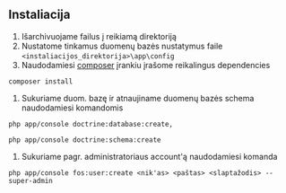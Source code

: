 Instaliacija
----------------------------------
1. Išarchivuojame failus į reikiamą direktoriją
1. Nustatome tinkamus duomenų bazės nustatymus faile
`<instaliacijos_direktorija>\app\config`
1. Naudodamiesi [composer](https://github.com/composer/composer) įrankiu įrašome reikalingus dependencies

`composer install`
1. Sukuriame duom. bazę ir atnaujiname duomenų bazės schema naudodamiesi komandomis

`php app/console doctrine:database:create,`

`php app/console doctrine:schema:create`

1. Sukuriame pagr. administratoriaus account'ą naudodamiesi komanda

`php app/console fos:user:create <nik'as> <paštas> <slaptažodis> --super-admin`
